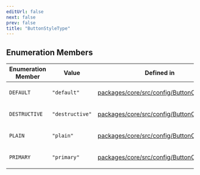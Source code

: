 ```yaml
---
editUrl: false
next: false
prev: false
title: "ButtonStyleType"
---
```


## Enumeration Members

<table>
<thead>
<tr>
<th>Enumeration Member</th>
<th>Value</th>
<th>Defined in</th>
</tr>
</thead>
<tbody>
<tr>
<td>

`DEFAULT`

</td>
<td>

`"default"`

</td>
<td>

[packages/core/src/config/ButtonConfig.ts:4](https://github.com/mProjectsCode/obsidian-meta-bind-plugin/blob/f797e384bc51b3b69ee936c1c8f585862087d6d3/packages/core/src/config/ButtonConfig.ts#L4)

</td>
</tr>
<tr>
<td>

`DESTRUCTIVE`

</td>
<td>

`"destructive"`

</td>
<td>

[packages/core/src/config/ButtonConfig.ts:6](https://github.com/mProjectsCode/obsidian-meta-bind-plugin/blob/f797e384bc51b3b69ee936c1c8f585862087d6d3/packages/core/src/config/ButtonConfig.ts#L6)

</td>
</tr>
<tr>
<td>

`PLAIN`

</td>
<td>

`"plain"`

</td>
<td>

[packages/core/src/config/ButtonConfig.ts:7](https://github.com/mProjectsCode/obsidian-meta-bind-plugin/blob/f797e384bc51b3b69ee936c1c8f585862087d6d3/packages/core/src/config/ButtonConfig.ts#L7)

</td>
</tr>
<tr>
<td>

`PRIMARY`

</td>
<td>

`"primary"`

</td>
<td>

[packages/core/src/config/ButtonConfig.ts:5](https://github.com/mProjectsCode/obsidian-meta-bind-plugin/blob/f797e384bc51b3b69ee936c1c8f585862087d6d3/packages/core/src/config/ButtonConfig.ts#L5)

</td>
</tr>
</tbody>
</table>
